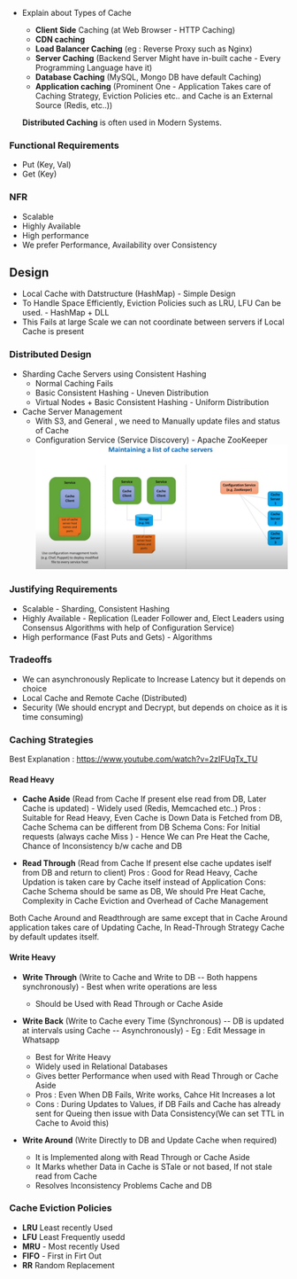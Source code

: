 - Explain about Types of Cache

    - __Client Side__ Caching (at Web Browser - HTTP Caching)
    - __CDN caching__
    - __Load Balancer Caching__ (eg : Reverse Proxy such as Nginx)
    - __Server Caching__ (Backend Server Might have in-built cache - Every Programming Language have it)
    - __Database Caching__ (MySQL, Mongo DB have default Caching)
    - __Application caching__  (Prominent One - Application Takes care of Caching Strategy, Eviction Policies etc.. and Cache is an External Source (Redis, etc..))

    __Distributed Caching__ is often used in Modern Systems.

### Functional Requirements
- Put (Key, Val)
- Get (Key)

### NFR
- Scalable 
- Highly Available 
- High performance
- We prefer Performance, Availability over Consistency

## Design

- Local Cache with Datstructure (HashMap) - Simple Design
- To Handle Space Efficiently, Eviction Policies such as LRU, LFU Can be used. - HashMap + DLL
- This Fails at large Scale we can not coordinate between servers if Local Cache is present

### Distributed Design

- Sharding Cache Servers using Consistent Hashing 
    - Normal Caching Fails
    - Basic Consistent Hashing  - Uneven Distribution
    - Virtual Nodes + Basic Consistent Hashing - Uniform Distribution
- Cache Server Management
    - With S3, and General , we need to Manually update files and status of Cache
    - Configuration Service (Service Discovery) - Apache ZooKeeper
![](./Images/Cache/CacheServerManagement.png)
    
### Justifying Requirements

- Scalable - Sharding, Consistent Hashing
- Highly Available - Replication (Leader Follower and, Elect Leaders using Consensus Algorithms with help of Configuration Service)
- High performance (Fast Puts and Gets) - Algorithms

### Tradeoffs
- We can asynchronously Replicate to Increase Latency but it depends on choice
- Local Cache and Remote Cache (Distributed)
- Security (We should encrypt and Decrypt, but depends on choice as it is time consuming)
### Caching Strategies
Best Explanation : https://www.youtube.com/watch?v=2zIFUqTx_TU

#### Read Heavy
- __Cache Aside__ (Read from Cache If present else read from DB, Later Cache is updated) - Widely used (Redis, Memcached etc..)
Pros : Suitable for Read Heavy, Even Cache is Down Data is Fetched from DB, Cache Schema can be different from DB Schema
Cons: For Initial requests (always cache Miss ) - Hence We can Pre Heat the Cache, Chance of Inconsistency b/w cache and DB

- __Read Through__ (Read from Cache If present else cache updates iself from DB and return to client)
Pros : Good for Read Heavy, Cache Updation is taken care by Cache itself instead of Application
Cons: Cache Schema should be same as DB, We should Pre Heat Cache, Complexity in Cache Eviction and Overhead of Cache Management

Both Cache Around and Readthrough are same except that in Cache Around application takes care of Updating Cache, In Read-Through Strategy Cache by default updates itself.

#### Write Heavy

- __Write Through__ (Write to Cache and Write to DB -- Both happens synchronously) - Best when write operations are less
    - Should be Used with Read Through or Cache Aside 
- __Write Back__ (Write to Cache every Time (Synchronous) -- DB is updated at intervals using Cache -- Asynchronously) - Eg : Edit Message in Whatsapp
    - Best for Write Heavy
    - Widely used in Relational Databases
    - Gives better Performance when used with Read Through or Cache Aside
    - Pros : Even When DB Fails, Write works, Cahce Hit Increases a lot
    - Cons : During Updates to Values, if DB Fails and Cache has already sent for Queing then issue with Data Consistency(We can set TTL in Cache to Avoid this)
    
- __Write Around__ (Write Directly to DB and Update Cache when required) 
    - It is Implemented along with Read Through or Cache Aside 
    - It Marks whether Data in Cache is STale or not based, If not stale read from Cache
    - Resolves Inconsistency Problems Cache and DB


### Cache Eviction Policies

- __LRU__ Least recently Used
- __LFU__ Least Frequently usedd
- __MRU__ - Most recently Used
- __FIFO__ - First in Firt Out
- __RR__ Random Replacement

